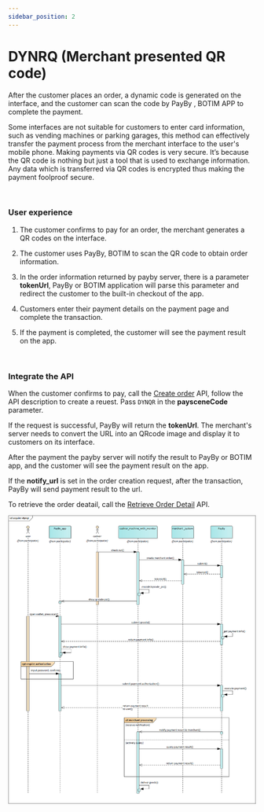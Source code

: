 ```yaml
---
sidebar_position: 2
---
```


# DYNRQ (Merchant presented QR code)

After the customer places an order, a dynamic code is generated on the interface, and the customer can scan the code by PayBy , BOTIM APP to complete the payment.<br/>

Some interfaces are not suitable for customers to enter card information, such as vending machines or parking garages, this method can effectively transfer the payment process from the merchant interface to the user's mobile phone. Making payments via QR codes is very secure. It’s because the QR code is nothing but just a tool that is used to exchange information. Any data which is transferred via QR codes is encrypted thus making the payment foolproof secure.

<br/>

### User experience

1.  The customer confirms to pay for an order, the merchant generates a QR codes on the interface.

2. The customer uses PayBy, BOTIM to scan the QR code to obtain order information. 

3. In the order information returned by payby server, there is a parameter **tokenUrl**, PayBy or BOTIM application will parse this parameter and redirect the customer to the built-in checkout of the app.

4. Customers enter their payment details on the payment page and complete the transaction.

5. If the payment is completed, the customer will see the payment result on the app.

   

<br/>

### Integrate the API

When the customer confirms to pay, call the [Create order](/docs/createorder) API,  follow the API description to create a reuest. Pass `DYNQR` in the **paysceneCode** parameter.<br/>

If the request is successful, PayBy will return the **tokenUrl**. The merchant's server needs to convert the URL into an QRcode image and display it to customers on its interface.<br/>

After the payment the payby server will notify the result to PayBy or BOTIM app, and the customer will see the payment result on the app.<br/>

If the **notify_url** is set in the order creation request, after the transaction, PayBy will send payment result to the url.<br/>

To retrieve the order deatail, call the [Retrieve Order Detail](/docs/retrieveorderdetail) API.<br/>

![dynrqflow](../pic/dynqr.png)

<br/>







